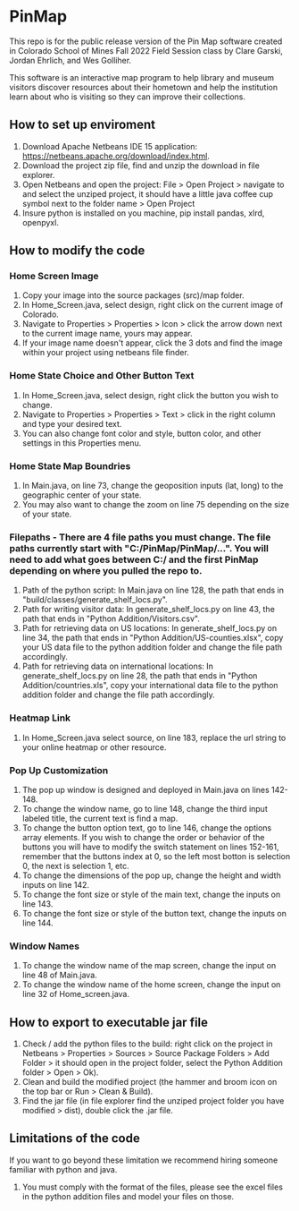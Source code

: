 # PinMap

This repo is for the public release version of the Pin Map software created in Colorado School of Mines Fall 2022 Field Session class by Clare Garski, 
Jordan Ehrlich, and Wes Golliher. 

This software is an interactive map program to help library and museum visitors discover resources about their hometown and help the institution learn about who is visiting so they can improve their collections. 

## How to set up enviroment
1. Download Apache Netbeans IDE 15 application: https://netbeans.apache.org/download/index.html. 
2. Download the project zip file, find and unzip the download in file explorer.  
3. Open Netbeans and open the project: File > Open Project > navigate to and select the unziped project, it should have a little java coffee cup symbol next to the folder name > Open Project 
4. Insure python is installed on you machine, pip install pandas, xlrd, openpyxl. 

## How to modify the code

### Home Screen Image
1. Copy your image into the source packages (src)/map folder. 
2. In Home_Screen.java, select design, right click on the current image of Colorado.
3. Navigate to Properties > Properties > Icon > click the arrow down next to the current image name, yours may appear.
4. If your image name doesn't appear, click the 3 dots and find the image within your project using netbeans file finder. 

### Home State Choice and Other Button Text
1. In Home_Screen.java, select design, right click the button you wish to change.
2. Navigate to Properties > Properties > Text > click in the right column and type your desired text. 
3. You can also change font color and style, button color, and other settings in this Properties menu. 

### Home State Map Boundries
1. In Main.java, on line 73, change the geoposition inputs (lat, long) to the geographic center of your state. 
2. You may also want to change the zoom on line 75 depending on the size of your state. 

### Filepaths - There are 4 file paths you must change. The file paths currently start with "C:/PinMap/PinMap/...". You will need to add what goes between C:/ and the first PinMap depending on where you pulled the repo to. 
1. Path of the python script: In Main.java on line 128, the path that ends in "build/classes/generate_shelf_locs.py". 
2. Path for writing visitor data: In generate_shelf_locs.py on line 43, the path that ends in "Python Addition/Visitors.csv". 
3. Path for retrieving data on US locations: In generate_shelf_locs.py on line 34, the path that ends in "Python Addition/US-counties.xlsx", copy your US data file to the python addition folder and change the file path accordingly. 
4. Path for retrieving data on international locations: In generate_shelf_locs.py on line 28, the path that ends in "Python Addition/countries.xls", copy your international data file to the python addition folder and change the file path accordingly. 

### Heatmap Link
1. In Home_Screen.java select source, on line 183, replace the url string to your online heatmap or other resource. 

### Pop Up Customization 
1. The pop up window is designed and deployed in Main.java on lines 142-148.
2. To change the window name, go to line 148, change the third input labeled title, the current text is find a map. 
3. To change the button option text, go to line 146, change the options array elements. If you wish to change the order or behavior of the buttons you will have to modify the switch statement on lines 152-161, remember that the buttons index at 0, so the left most botton is selection 0, the next is selection 1, etc. 
4. To change the dimensions of the pop up, change the height and width inputs on line 142.
5. To change the font size or style of the main text, change the inputs on line 143.
6. To change the font size or style of the button text, change the inputs on line 144. 

### Window Names 
1. To change the window name of the map screen, change the input on line 48 of Main.java.
2. To change the window name of the home screen, change the input on line 32 of Home_screen.java. 

## How to export to executable jar file
1. Check / add the python files to the build: right click on the project in Netbeans > Properties > Sources > Source Package Folders > Add Folder > it should open in the project folder, select the Python Addition folder > Open > Ok). 
2. Clean and build the modified project (the hammer and broom icon on the top bar or Run > Clean & Build). 
3. Find the jar file (in file explorer find the unziped project folder you have modified > dist), double click the .jar file. 

## Limitations of the code
If you want to go beyond these limitation we recommend hiring someone familiar with python and java. 
1.  You must comply with the format of the files, please see the excel files in the python addition files and model your files on those. 
